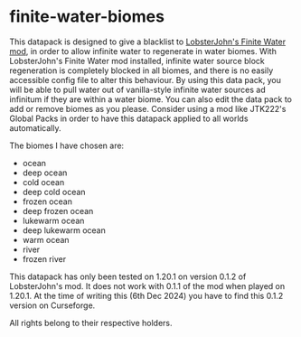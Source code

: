 # finite-water-biomes
This datapack is designed to give a blacklist to [LobsterJohn's Finite Water mod](https://github.com/JDKDigital/finitewater), in order to allow infinite water to regenerate in water biomes. With LobsterJohn's Finite Water mod installed, infinite water source block regeneration is completely blocked in all biomes, and there is no easily accessible config file to alter this behaviour. By using this data pack, you will be able to pull water out of vanilla-style infinite water sources ad infinitum if they are within a water biome. You can also edit the data pack to add or remove biomes as you please. Consider using a mod like JTK222's Global Packs in order to have this datapack applied to all worlds automatically.

The biomes I have chosen are:

*   ocean
*   deep ocean
*   cold ocean
*   deep cold ocean
*   frozen ocean
*   deep frozen ocean
*   lukewarm ocean
*   deep lukewarm ocean
*   warm ocean
*   river
*   frozen river

This datapack has only been tested on 1.20.1 on version 0.1.2 of LobsterJohn's mod. It does not work with 0.1.1 of the mod when played on 1.20.1. At the time of writing this (6th Dec 2024) you have to find this 0.1.2 version on Curseforge.

All rights belong to their respective holders.
